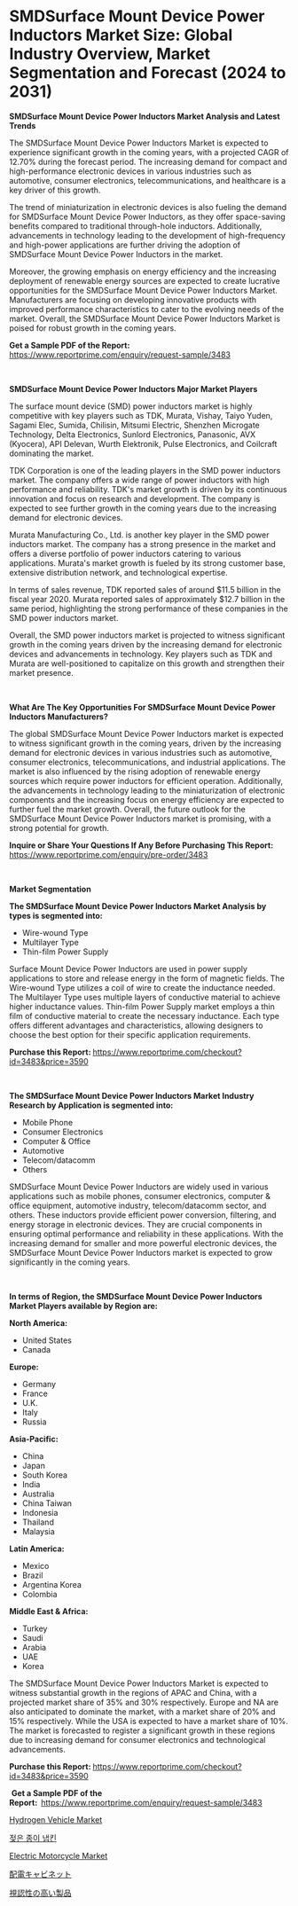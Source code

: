 <p><h1>SMDSurface Mount Device Power Inductors Market Size: Global Industry Overview, Market Segmentation and Forecast (2024 to 2031)</h1></p><p><strong>SMDSurface Mount Device Power Inductors Market Analysis and Latest Trends</strong></p>
<p><p>The SMDSurface Mount Device Power Inductors Market is expected to experience significant growth in the coming years, with a projected CAGR of 12.70% during the forecast period. The increasing demand for compact and high-performance electronic devices in various industries such as automotive, consumer electronics, telecommunications, and healthcare is a key driver of this growth.</p><p>The trend of miniaturization in electronic devices is also fueling the demand for SMDSurface Mount Device Power Inductors, as they offer space-saving benefits compared to traditional through-hole inductors. Additionally, advancements in technology leading to the development of high-frequency and high-power applications are further driving the adoption of SMDSurface Mount Device Power Inductors in the market.</p><p>Moreover, the growing emphasis on energy efficiency and the increasing deployment of renewable energy sources are expected to create lucrative opportunities for the SMDSurface Mount Device Power Inductors Market. Manufacturers are focusing on developing innovative products with improved performance characteristics to cater to the evolving needs of the market. Overall, the SMDSurface Mount Device Power Inductors Market is poised for robust growth in the coming years.</p></p>
<p><strong>Get a Sample PDF of the Report:&nbsp;</strong> <a href="https://www.reportprime.com/enquiry/request-sample/3483">https://www.reportprime.com/enquiry/request-sample/3483</a></p>
<p>&nbsp;</p>
<p><strong>SMDSurface Mount Device Power Inductors Major Market Players</strong></p>
<p><p>The surface mount device (SMD) power inductors market is highly competitive with key players such as TDK, Murata, Vishay, Taiyo Yuden, Sagami Elec, Sumida, Chilisin, Mitsumi Electric, Shenzhen Microgate Technology, Delta Electronics, Sunlord Electronics, Panasonic, AVX (Kyocera), API Delevan, Wurth Elektronik, Pulse Electronics, and Coilcraft dominating the market.</p><p>TDK Corporation is one of the leading players in the SMD power inductors market. The company offers a wide range of power inductors with high performance and reliability. TDK's market growth is driven by its continuous innovation and focus on research and development. The company is expected to see further growth in the coming years due to the increasing demand for electronic devices.</p><p>Murata Manufacturing Co., Ltd. is another key player in the SMD power inductors market. The company has a strong presence in the market and offers a diverse portfolio of power inductors catering to various applications. Murata's market growth is fueled by its strong customer base, extensive distribution network, and technological expertise.</p><p>In terms of sales revenue, TDK reported sales of around $11.5 billion in the fiscal year 2020. Murata reported sales of approximately $12.7 billion in the same period, highlighting the strong performance of these companies in the SMD power inductors market.</p><p>Overall, the SMD power inductors market is projected to witness significant growth in the coming years driven by the increasing demand for electronic devices and advancements in technology. Key players such as TDK and Murata are well-positioned to capitalize on this growth and strengthen their market presence.</p></p>
<p>&nbsp;</p>
<p><strong>What Are The Key Opportunities For SMDSurface Mount Device Power Inductors Manufacturers?</strong></p>
<p><p>The global SMDSurface Mount Device Power Inductors market is expected to witness significant growth in the coming years, driven by the increasing demand for electronic devices in various industries such as automotive, consumer electronics, telecommunications, and industrial applications. The market is also influenced by the rising adoption of renewable energy sources which require power inductors for efficient operation. Additionally, the advancements in technology leading to the miniaturization of electronic components and the increasing focus on energy efficiency are expected to further fuel the market growth. Overall, the future outlook for the SMDSurface Mount Device Power Inductors market is promising, with a strong potential for growth.</p></p>
<p><strong>Inquire or Share Your Questions If Any Before Purchasing This Report:</strong> <a href="https://www.reportprime.com/enquiry/pre-order/3483">https://www.reportprime.com/enquiry/pre-order/3483</a></p>
<p>&nbsp;</p>
<p><strong>Market Segmentation</strong></p>
<p><strong>The SMDSurface Mount Device Power Inductors Market Analysis by types is segmented into:</strong></p>
<p><ul><li>Wire-wound Type</li><li>Multilayer Type</li><li>Thin-film Power Supply</li></ul></p>
<p><p>Surface Mount Device Power Inductors are used in power supply applications to store and release energy in the form of magnetic fields. The Wire-wound Type utilizes a coil of wire to create the inductance needed. The Multilayer Type uses multiple layers of conductive material to achieve higher inductance values. Thin-film Power Supply market employs a thin film of conductive material to create the necessary inductance. Each type offers different advantages and characteristics, allowing designers to choose the best option for their specific application requirements.</p></p>
<p><strong>Purchase this Report:&nbsp;</strong><a href="https://www.reportprime.com/checkout?id=3483&price=3590">https://www.reportprime.com/checkout?id=3483&price=3590</a></p>
<p>&nbsp;</p>
<p><strong>The SMDSurface Mount Device Power Inductors Market Industry Research by Application is segmented into:</strong></p>
<p><ul><li>Mobile Phone</li><li>Consumer Electronics</li><li>Computer & Office</li><li>Automotive</li><li>Telecom/datacomm</li><li>Others</li></ul></p>
<p><p>SMDSurface Mount Device Power Inductors are widely used in various applications such as mobile phones, consumer electronics, computer & office equipment, automotive industry, telecom/datacomm sector, and others. These inductors provide efficient power conversion, filtering, and energy storage in electronic devices. They are crucial components in ensuring optimal performance and reliability in these applications. With the increasing demand for smaller and more powerful electronic devices, the SMDSurface Mount Device Power Inductors market is expected to grow significantly in the coming years.</p></p>
<p>&nbsp;</p>
<p><strong>In terms of Region, the SMDSurface Mount Device Power Inductors Market Players available by Region are:</strong></p>
<p>
    <p> <strong> North America: </strong>
        <ul>
            <li>United States</li>
            <li>Canada</li>
        </ul>
        </p> 
    <p> <strong> Europe: </strong>
        <ul>
            <li>Germany</li>
            <li>France</li>
            <li>U.K.</li>
            <li>Italy</li>
            <li>Russia</li>
        </ul>
        </p> 
    <p> <strong> Asia-Pacific: </strong>
        <ul>
            <li>China</li>
            <li>Japan</li>
            <li>South Korea</li>
            <li>India</li>
            <li>Australia</li>
            <li>China Taiwan</li>
            <li>Indonesia</li>
            <li>Thailand</li>
            <li>Malaysia</li>
        </ul>
        </p> 
    <p> <strong> Latin America: </strong>
        <ul>
            <li>Mexico</li>
            <li>Brazil</li>
            <li>Argentina Korea</li>
            <li>Colombia</li>
        </ul>
        </p> 
    <p> <strong> Middle East & Africa: </strong>
        <ul>
            <li>Turkey</li>
            <li>Saudi</li>
            <li>Arabia</li>
            <li>UAE</li>
            <li>Korea</li>
        </ul>
    </p>
    </p>
<p><p>The SMDSurface Mount Device Power Inductors Market is expected to witness substantial growth in the regions of APAC and China, with a projected market share of 35% and 30% respectively. Europe and NA are also anticipated to dominate the market, with a market share of 20% and 15% respectively. While the USA is expected to have a market share of 10%. The market is forecasted to register a significant growth in these regions due to increasing demand for consumer electronics and technological advancements.</p></p>
<p><strong>Purchase this Report: </strong><a href="https://www.reportprime.com/checkout?id=3483&price=3590">https://www.reportprime.com/checkout?id=3483&price=3590</a></p>
<p>&nbsp;<strong>Get a Sample PDF of the Report:&nbsp;&nbsp;</strong><a href="https://www.reportprime.com/enquiry/request-sample/3483">https://www.reportprime.com/enquiry/request-sample/3483</a></p>
<p><strong></strong></p>
<p><p><a href="https://issuu.com/reportprime-2/docs/hydrogen-vehicle-market-size-2030.pptx">Hydrogen Vehicle Market</a></p><p><a href="https://medium.com/@lowellleke20231/2024%EB%85%84%EB%B6%80%ED%84%B0-2031%EB%85%84%EA%B9%8C%EC%A7%80-%EC%98%88%EC%B8%A1%EB%90%9C-%EC%8A%B5%EA%B8%B0%EA%B0%80-%EB%A7%8E%EC%9D%80-%EC%A2%85%EC%9D%B4-%EB%83%85%ED%82%A8-%EC%8B%9C%EC%9E%A5-%EB%8F%99%ED%96%A5-%EB%B0%8F-%EC%8B%9C%EC%9E%A5-%EB%B6%84%EC%84%9D-08bdf93d2b94">젖은 종이 냅킨</a></p><p><a href="https://issuu.com/reportprime-2/docs/electric-motorcycle-market-size-2030.pptx">Electric Motorcycle Market</a></p><p><a href="https://medium.com/@lindakreitz2023/%E9%85%8D%E9%9B%BB%E7%9B%A4%E3%81%AE%E5%B8%82%E5%A0%B4%E3%81%AF-%E5%B8%82%E5%A0%B4%E3%82%B7%E3%82%A7%E3%82%A2-%E5%B8%82%E5%A0%B4%E3%83%88%E3%83%AC%E3%83%B3%E3%83%89-%E5%B8%82%E5%A0%B4%E6%88%90%E9%95%B7%E3%81%AB%E9%96%A2%E3%81%99%E3%82%8B%E6%83%85%E5%A0%B1%E3%82%92%E6%8F%90%E4%BE%9B%E3%81%97%E3%81%BE%E3%81%99-00ea4311a8ea">配電キャビネット</a></p><p><a href="https://github.com/xemfu2379520/Market-Research-Report-List-1/blob/main/446489614387.md">視認性の高い製品</a></p></p>